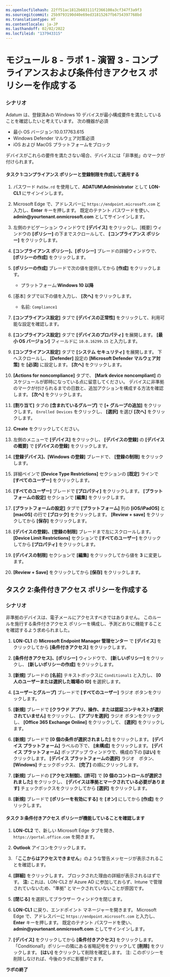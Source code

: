 ```yaml
---
ms.openlocfilehash: 22ff51ac1812b683111f2366100a3cf347f3a9f3
ms.sourcegitcommit: 25b9793190d40e69ed31815267fb6754397768bd
ms.translationtype: HT
ms.contentlocale: ja-JP
ms.lasthandoff: 02/02/2022
ms.locfileid: "137943315"
---
```

# <a name="module-8---lab-1---exercise-3---creating-compliance-and-conditional-access-policies"></a>モジュール 8 - ラボ 1 - 演習 3 - コンプライアンスおよび条件付きアクセス ポリシーを作成する 

### <a name="scenario"></a>シナリオ

Adatum は、登録済みの Windows 10 デバイスが最小構成要件を満たしていることを確認したいと考えています。  次の機器が必須

* 最小 OS バージョン:10.0.17763.615
* Windows Defender マルウェア対策必須
* iOS および MacOS プラットフォームをブロック

デバイスがこれらの要件を満たさない場合、デバイスには「非準拠」のマークが付けられます。

#### <a name="task-1-create-and-apply-compliance-policy-and-enrollment-restrictions"></a>タスク 1:コンプライアンス ポリシーと登録制限を作成して適用する

1.  パスワード `Pa55w.rd` を使用して、**ADATUM\\Administrator** として **LON-CL1** にサインインします。 

2.  Microsoft Edge で、アドレスバーに `https://endpoint.microsoft.com` と入力し、**Enter** キーを押します。 既定のテナント パスワードを使い、**admin\@yourtenant.onmicrosoft.com** としてサインインします。

3.  左側のナビゲーション ウィンドウで **[デバイス]** をクリックし、[概要] ウィンドウの **[ポリシー]** の下までスクロールして、 **[コンプライアンス ポリシー]** をクリックします。

4.  **[コンプライアンス ポリシー]、[ポリシー]** ブレードの詳細ウィンドウで、 **[ポリシーの作成]** をクリックします。

5.  **[ポリシーの作成]** ブレードで次の値を提供してから **[作成]** をクリックします。

    -  プラットフォーム:**Windows 10 以降**

6.  [基本] タブで以下の値を入力し、 **[次へ]** をクリックします。

    -  名前: `Compliance1`

7.  **[コンプライアンス設定]** タブで **[デバイスの正常性]** をクリックして、利用可能な設定を確認します。

8.  **[コンプライアンス設定]** タブで **[デバイスのプロパティ]** を展開します。 **[最小 OS バージョン]** フィールドに `10.0.16299.15` と入力します。

9.  **[コンプライアンス設定]** タブで **[システム セキュリティ]** を展開します。 下へスクロールし、 **[Defender]** 設定の **[Microsoft Defender マルウェア対策]** を **[必須]** に設定します。 **[次へ]** をクリックします。

10. **[Actions for noncompliance]** タブで、 **[Mark device noncompliant]** のスケジュールが即時になっている点に留意してください。 デバイスに非準拠のマークが付けられるまでの日数と、追加アクションを構成する方法を確認します。 **[次へ]** をクリックします。 

11. **[割り当て]** タブの **[含まれているグループ]** で **[+ グループの追加]** をクリックします。 `Enrolled Devices` をクリックし、 **[選択]** を選び **[次へ]** をクリックします。

12. **Create** をクリックしてください。

13. 左側のメニューで **[デバイス]** をクリックし、 **[デバイスの登録]** の **[デバイスの概要]** で **[デバイスの登録]** をクリックします。

14. **[登録デバイス]、[Windows の登録]** ブレードで、 **[登録の制限]** をクリックします。

15. 詳細ペインで **[Device Type Restrictions]** セクションの **[既定]** ラインで **[すべてのユーザー]** をクリックします。
    
16. **[すべてのユーザー]** ブレードで **[プロパティ]** をクリックします。 **[プラットフォームの設定]** セクションで **[編集]** をクリックします。

17. **[プラットフォームの設定]** タブで **[プラットフォーム]** 列の **[iOS/iPadOS]** と **[macOS]** の行で **[ブロック]** をクリックします。 **[Review + save]** をクリックしてから **[保存]** をクリックします。

18. **[デバイスの登録]、[登録の制限]** ブレードまで左にスクロールします。 **[Device Limit Restrictions]** セクションで **[すべてのユーザー]** をクリックしてから **[プロパティ]** をクリックします。

19. **[デバイスの制限]** セクションで **[編集]** をクリックしてから値を **3** に変更します。  

20. **[Review + Save]** をクリックしてから **[保存]** をクリックします。


## <a name="task-2-creating-a-conditional-access-policy"></a>タスク 2:条件付きアクセス ポリシーを作成する

### <a name="scenario"></a>シナリオ 

非準拠のデバイスは、電子メールにアクセスすべきではありません。 このルールを施行する条件付きアクセス ポリシーを構成し、予測どおりに機能することを確認するよう求められました。


1.  **LON-CL1** の **Microsoft Endpoint Manager 管理センター** で **[デバイス]** をクリックしてから **[条件付きアクセス]** をクリックします。

2.  **[条件付きアクセス]、[ポリシー]** ウィンドウで、 **[新しいポリシー]** をクリックし、 **[新しいポリシーの作成]** をクリックします。

3.  **[新規]** ブレードの **[名前]** テキストボックスに `Conditional1` と入力し、 **[0 人のユーザーまたは選択した職場の ID]** を選択します。

4.  **[ユーザーとグループ]** ブレードで **[すべてのユーザー]** ラジオ ボタンをクリックします。

5.  **[新規]** ブレードで **[クラウド アプリ、操作、または認証コンテキストが選択されていません]** をクリックし、 **[アプリを選択]** ラジオ ボタンをクリックし、 **[Office 365 Exchange Online]** をクリックして、 **[選択]** をクリックします。

6.  **[新規]** ブレードで **[0 個の条件が選択されました]** をクリックします。 **[デバイス プラットフォーム]** ラベルの下で、 **[未構成]** をクリックします。 **[デバイス プラットフォーム]** ポップアップ ウィンドウで、構成の下の **[はい]** をクリックします。 **[デバイス プラットフォームの選択]** ラジオ　ボタン、 **[Windows]** チェックボックス、 **[完了]** の順にクリックします。

7.  **[新規]** ブレードの **[アクセス制御]、[許可]** で **[0 個のコントロールが選択されました]** をクリックし、 **[デバイスは準拠とマークされている必要があります]** チェックボックスをクリックしてから **[選択]** をクリックします。

8.  **[新規]** ブレードで **[ポリシーを有効にする]** を **[オン]** にしてから **[作成]** をクリックします。

#### <a name="task-3-verify-that-the-conditional-access-policy-is-working"></a>タスク 3:条件付きアクセス ポリシーが機能していることを確認します

1.  **LON-CL2** で、新しい Microsoft Edge タブを開き、`https://portal.office.com` を開きます。

2.  **Outlook** アイコンをクリックします。 

3.  「**ここからはアクセスできません**」のような警告メッセージが表示されることを確認します。

4.  **[詳細]** をクリックします。 ブロックされた理由の詳細が表示されるはずです。 **注:**  これは、LON-CL2 が Azure AD に参加しておらず、Intune で管理されていないため、"準拠" とマークされていないことが原因です。

5.  **[閉じる]** を選択してブラウザー ウィンドウを閉じます。

6.  **LON-CL1** に戻り、エンドポイント マネージャーを開きます。 Microsoft Edge で、アドレスバーに `https://endpoint.microsoft.com` と入力し、**Enter** キーを押します。 既定のテナント パスワードを使い、**admin\@yourtenant.onmicrosoft.com** としてサインインします。

7.  **[デバイス]** をクリックしてから **[条件付きアクセス]** をクリックします。 「Conditional1」ポリシーの隣にある省略記号をクリックして **[削除]** をクリックします。  **[はい]** をクリックして削除を確定します。  注: このポリシーを削除しなければ、今後のラボに影響がでます。



**ラボの終了**
